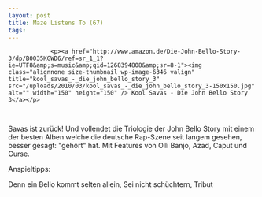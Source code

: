 ```yaml
---
layout: post
title: Maze Listens To (67)
tags:
---
```



                <p><a href="http://www.amazon.de/Die-John-Bello-Story-3/dp/B0035KGWD6/ref=sr_1_1?ie=UTF8&amp;s=music&amp;qid=1268394808&amp;sr=8-1"><img class="alignnone size-thumbnail wp-image-6346 valign" title="kool_savas_-_die_john_bello_story_3" src="/uploads/2010/03/kool_savas_-_die_john_bello_story_3-150x150.jpg" alt="" width="150" height="150" /> Kool Savas - Die John Bello Story 3</a></p>
<img src="/uploads/2010/02/maze_listens_to_4stars.png" alt="" width="75" height="15" />
<p>Savas ist zurück! Und vollendet die Triologie der  John Bello Story mit einem der besten Alben welche die deutsche Rap-Szene seit langem gesehen, besser gesagt: &quot;gehört&quot; hat. Mit Features von Olli Banjo, Azad, Caput und Curse.</p>
<p>Anspieltipps:</p>
<p>Denn ein Bello kommt selten allein, Sei nicht schüchtern, Tribut</p>
